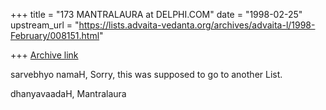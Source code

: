 +++
title = "173 MANTRALAURA at DELPHI.COM"
date = "1998-02-25"
upstream_url = "https://lists.advaita-vedanta.org/archives/advaita-l/1998-February/008151.html"

+++
[Archive link](https://lists.advaita-vedanta.org/archives/advaita-l/1998-February/008151.html)

sarvebhyo namaH,
  Sorry, this was supposed to go to another List.

dhanyavaadaH,
  Mantralaura

